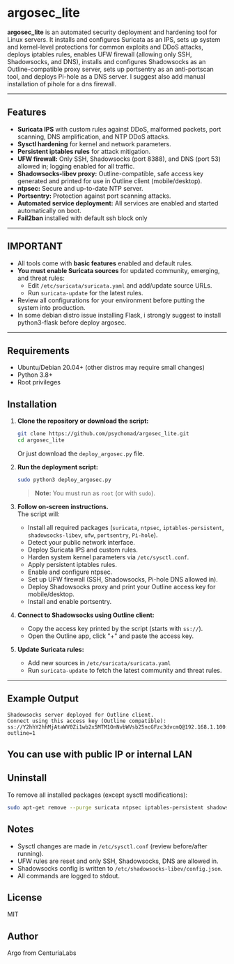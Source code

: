 # argosec_lite

**argosec_lite** is an automated security deployment and hardening tool for Linux servers. It installs and configures Suricata as an IPS, sets up system and kernel-level protections for common exploits and DDoS attacks, deploys iptables rules, enables UFW firewall (allowing only SSH, Shadowsocks, and DNS), installs and configures Shadowsocks as an Outline-compatible proxy server, sets up portsentry as an anti-portscan tool, and deploys Pi-hole as a DNS server. I suggest also add manual installation of pihole for a dns firewall.

---

## Features

- **Suricata IPS** with custom rules against DDoS, malformed packets, port scanning, DNS amplification, and NTP DDoS attacks.
- **Sysctl hardening** for kernel and network parameters.
- **Persistent iptables rules** for attack mitigation.
- **UFW firewall:** Only SSH, Shadowsocks (port 8388), and DNS (port 53) allowed in; logging enabled for all traffic.
- **Shadowsocks-libev proxy:** Outline-compatible, safe access key generated and printed for use in Outline client (mobile/desktop).
- **ntpsec:** Secure and up-to-date NTP server.
- **Portsentry:** Protection against port scanning attacks.
- **Automated service deployment:** All services are enabled and started automatically on boot.
- **Fail2ban** installed with default ssh block only

---

## IMPORTANT

- All tools come with **basic features** enabled and default rules.
- **You must enable Suricata sources** for updated community, emerging, and threat rules:
  - Edit `/etc/suricata/suricata.yaml` and add/update source URLs.
  - Run `suricata-update` for the latest rules.
- Review all configurations for your environment before putting the system into production.
- In some debian distro issue installing Flask, i strongly suggest to install python3-flask before deploy argosec.

---

## Requirements

- Ubuntu/Debian 20.04+ (other distros may require small changes)
- Python 3.8+
- Root privileges

## Installation

1. **Clone the repository or download the script:**

    ```bash
    git clone https://github.com/psychomad/argosec_lite.git
    cd argosec_lite
    ```

    Or just download the `deploy_argosec.py` file.

2. **Run the deployment script:**

    ```bash
    sudo python3 deploy_argosec.py
    ```

    > **Note:** You must run as `root` (or with `sudo`).

3. **Follow on-screen instructions.**  
   The script will:
   - Install all required packages (`suricata`, `ntpsec`, `iptables-persistent`, `shadowsocks-libev`, `ufw`, `portsentry`, `Pi-hole`).
   - Detect your public network interface.
   - Deploy Suricata IPS and custom rules.
   - Harden system kernel parameters via `/etc/sysctl.conf`.
   - Apply persistent iptables rules.
   - Enable and configure ntpsec.
   - Set up UFW firewall (SSH, Shadowsocks, Pi-hole DNS allowed in).
   - Deploy Shadowsocks proxy and print your Outline access key for mobile/desktop.
   - Install and enable portsentry.

4. **Connect to Shadowsocks using Outline client:**

    - Copy the access key printed by the script (starts with `ss://`).
    - Open the Outline app, click "+" and paste the access key.

5. **Update Suricata rules:**
    - Add new sources in `/etc/suricata/suricata.yaml`
    - Run `suricata-update` to fetch the latest community and threat rules.

---

## Example Output

```text
Shadowsocks server deployed for Outline client.
Connect using this access key (Outline compatible):
ss://Y2hhY2hhMjAtaWV0Zi1wb2x5MTM1OnNvbWVsb25ncGFzc3dvcmQ@192.168.1.100:8388/?outline=1
```
You can use with public IP or internal LAN
---

## Uninstall

To remove all installed packages (except sysctl modifications):

```bash
sudo apt-get remove --purge suricata ntpsec iptables-persistent shadowsocks-libev ufw portsentry
```

## Notes

- Sysctl changes are made in `/etc/sysctl.conf` (review before/after running).
- UFW rules are reset and only SSH, Shadowsocks, DNS are allowed in.
- Shadowsocks config is written to `/etc/shadowsocks-libev/config.json`.
- All commands are logged to stdout.

## License

MIT

## Author

Argo from CenturiaLabs
